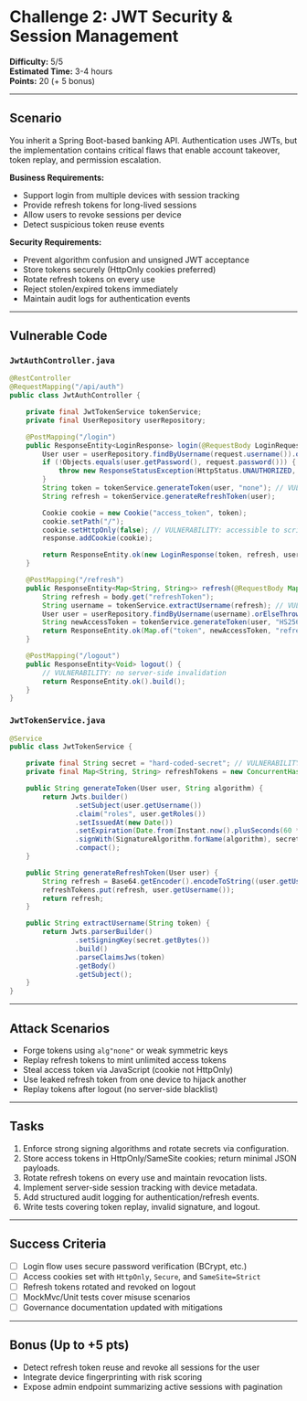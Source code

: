 # Challenge 2: JWT Security & Session Management

**Difficulty:** 5/5  
**Estimated Time:** 3-4 hours  
**Points:** 20 (+ 5 bonus)

---

## Scenario

You inherit a Spring Boot-based banking API. Authentication uses JWTs, but the implementation contains critical flaws that enable account takeover, token replay, and permission escalation.

**Business Requirements:**
- Support login from multiple devices with session tracking
- Provide refresh tokens for long-lived sessions
- Allow users to revoke sessions per device
- Detect suspicious token reuse events

**Security Requirements:**
- Prevent algorithm confusion and unsigned JWT acceptance
- Store tokens securely (HttpOnly cookies preferred)
- Rotate refresh tokens on every use
- Reject stolen/expired tokens immediately
- Maintain audit logs for authentication events

---

## Vulnerable Code

### `JwtAuthController.java`

```java
@RestController
@RequestMapping("/api/auth")
public class JwtAuthController {

    private final JwtTokenService tokenService;
    private final UserRepository userRepository;

    @PostMapping("/login")
    public ResponseEntity<LoginResponse> login(@RequestBody LoginRequest request, HttpServletResponse response) {
        User user = userRepository.findByUsername(request.username()).orElseThrow();
        if (!Objects.equals(user.getPassword(), request.password())) {
            throw new ResponseStatusException(HttpStatus.UNAUTHORIZED, "Invalid credentials");
        }
        String token = tokenService.generateToken(user, "none"); // VULNERABILITY: algorithm none allowed
        String refresh = tokenService.generateRefreshToken(user);

        Cookie cookie = new Cookie("access_token", token);
        cookie.setPath("/");
        cookie.setHttpOnly(false); // VULNERABILITY: accessible to scripts
        response.addCookie(cookie);

        return ResponseEntity.ok(new LoginResponse(token, refresh, user));
    }

    @PostMapping("/refresh")
    public ResponseEntity<Map<String, String>> refresh(@RequestBody Map<String, String> body) {
        String refresh = body.get("refreshToken");
        String username = tokenService.extractUsername(refresh); // VULNERABILITY: no signature validation
        User user = userRepository.findByUsername(username).orElseThrow();
        String newAccessToken = tokenService.generateToken(user, "HS256");
        return ResponseEntity.ok(Map.of("token", newAccessToken, "refreshToken", refresh)); // VULNERABILITY: refresh token reused
    }

    @PostMapping("/logout")
    public ResponseEntity<Void> logout() {
        // VULNERABILITY: no server-side invalidation
        return ResponseEntity.ok().build();
    }
}
```

### `JwtTokenService.java`

```java
@Service
public class JwtTokenService {

    private final String secret = "hard-coded-secret"; // VULNERABILITY
    private final Map<String, String> refreshTokens = new ConcurrentHashMap<>();

    public String generateToken(User user, String algorithm) {
        return Jwts.builder()
                .setSubject(user.getUsername())
                .claim("roles", user.getRoles())
                .setIssuedAt(new Date())
                .setExpiration(Date.from(Instant.now().plusSeconds(60 * 60 * 24)))
                .signWith(SignatureAlgorithm.forName(algorithm), secret.getBytes())
                .compact();
    }

    public String generateRefreshToken(User user) {
        String refresh = Base64.getEncoder().encodeToString((user.getUsername() + ":" + UUID.randomUUID()).getBytes());
        refreshTokens.put(refresh, user.getUsername());
        return refresh;
    }

    public String extractUsername(String token) {
        return Jwts.parserBuilder()
                .setSigningKey(secret.getBytes())
                .build()
                .parseClaimsJws(token)
                .getBody()
                .getSubject();
    }
}
```

---

## Attack Scenarios
- Forge tokens using `alg"none"` or weak symmetric keys
- Replay refresh tokens to mint unlimited access tokens
- Steal access token via JavaScript (cookie not HttpOnly)
- Use leaked refresh token from one device to hijack another
- Replay tokens after logout (no server-side blacklist)

---

## Tasks
1. Enforce strong signing algorithms and rotate secrets via configuration.
2. Store access tokens in HttpOnly/SameSite cookies; return minimal JSON payloads.
3. Rotate refresh tokens on every use and maintain revocation lists.
4. Implement server-side session tracking with device metadata.
5. Add structured audit logging for authentication/refresh events.
6. Write tests covering token replay, invalid signature, and logout.

---

## Success Criteria
- [ ] Login flow uses secure password verification (BCrypt, etc.)
- [ ] Access cookies set with `HttpOnly`, `Secure`, and `SameSite=Strict`
- [ ] Refresh tokens rotated and revoked on logout
- [ ] MockMvc/Unit tests cover misuse scenarios
- [ ] Governance documentation updated with mitigations

---

## Bonus (Up to +5 pts)
- Detect refresh token reuse and revoke all sessions for the user
- Integrate device fingerprinting with risk scoring
- Expose admin endpoint summarizing active sessions with pagination
